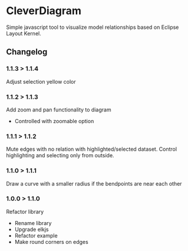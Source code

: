 # CleverDiagram

Simple javascript tool to visualize model relationships based on Eclipse Layout Kernel.

## Changelog

### 1.1.3 > 1.1.4

Adjust selection yellow color

### 1.1.2 > 1.1.3

Add zoom and pan functionality to diagram
* Controlled with zoomable option

### 1.1.1 > 1.1.2

Mute edges with no relation with highlighted/selected dataset.
Control highlighting and selecting only from outside.

### 1.1.0 > 1.1.1

Draw a curve with a smaller radius if the bendpoints are near each other

### 1.0.0 > 1.1.0

Refactor library
* Rename library
* Upgrade elkjs
* Refactor example
* Make round corners on edges

